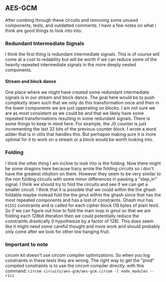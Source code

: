 ## AES-GCM

After combing through these circuits and removing some unused components, tests, and outdatted comments. I have a few notes on what i think are good things to look into into.

### Redundant Intermediate Signals
I think the first thing is redundant intermediate signals. This is of course will come at a cost to redability but will be worth if we can reduce some of the heavily repeated intermediate signals in the more deeply nested components.

#### Stream and block dance
One place where we might have created some redundant intermediate signals is in our stream and block dance. The goal here would be to push complexity down such that we only do this transformation once and then in the lower components we are just opperating on blocks. I am not sure we are as most consistent as we could be and that we likely have some repeated transformations resulting in some redundant signals. There is some things to keep in mind here. For example, the J0 counter is just incrementing the last 32 bits of the previous counter block. I wrote a word adder that is in utils that handles this. But perhapse making sure it is more optimal for it to work on a stream or a block would be worth looking into.

### Folding
I think the other thing I am incline to look into is the folding. Now there might be some dragons here because tracy wrote the folding circuits so i don't have the greatest intuition on them. However they seem to be very similar to the non folding circuits with some minor differences in passing a "step_in" signal. I think we should try to fold the circuits and see if we can get a smaller circuit. I think that it is possible that we could within the the ghash foldable maybe instead fold the the gmul within the ghash since that has the most repeated components and has a lost of constraints. Ghash mul has `81552` constraints and is called for each cipher block (16 bytes of plain text). So if we can figure out how to fold the main loop in gmul so that we are folding each 128bit itteration then we could potentially reduce the constraints drastically (I hypothesize by a factor of 128). This does seem like it might need some careful thought and more work and should probably only come after we look for other low hanging fruit.

### Important to note
circom kit doesn't use circom compiler optimizations. So when you log constraints in these tests they are wrong.
The right way to get the "prod" compiled constraints is to use the circom compiler directly.
with this command:  `circom circuits/aes-gcm/aes-gcm.circom -l node_modules --r1cs`